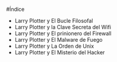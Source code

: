 
#Índice

* Larry Plotter y El Bucle Filosofal
* Larry Plotter y la Clave Secreta del Wifi
* Larry Plotter y El prinionero del Firewall
* Larry Plotter y El Malware de Fuego
* Larry Plotter y La Orden de Unix
* Larry Plotter y El Misterio del Hacker

